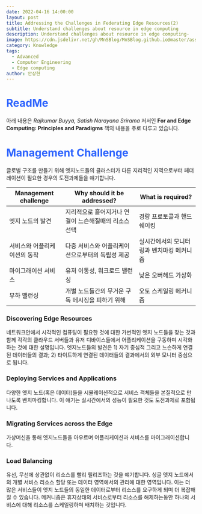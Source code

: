 ```yaml
---
date: 2022-04-16 14:00:00
layout: post
title: Addressing the Challenges in Federating Edge Resources(2)
subtitle: Understand challenges about resource in edge computing
description: Understand challenges about resource in edge computing-
image: https://cdn.jsdelivr.net/gh/MnSBlog/MnSBlog.github.io@master/assets/img/posts/Knowledge/EdgeComputing/KL-CE-EC4-fig1.png
category: Knowledge
tags:
  - Advanced
  - Computer Engineering
  - Edge computing
author: 안상현
---
```




# <span style="color:#2E64FE">ReadMe</span>

 아래 내용은 *Rajkumar Buyya, Satish Narayana Srirama* 저서인 **For and Edge Computing: Principles and Paradigms**  책의 내용을 주로 다루고 있습니다. 

# <span style="color:#2E64FE">Management Challenge</span>

글로벌 구조를 만들기 위해 엣지노드들의 클러스터가 다른 지리적인 지역으로부터 페더레이션이 필요한 경우의 도전과제들을 얘기합니다.

| Management challenge         | Why should it be addressed?                           | What is required?                         |
| ---------------------------- | ----------------------------------------------------- | ----------------------------------------- |
| 엣지 노드의 발견             | 지리적으로 흩어지거나 연결이 느슨해질때의 리소스 선택 | 경량 프로토콜과 핸드쉐이킹                |
| 서비스와 어플리케이션의 동작 | 다중 서비스와 어플리케이션으로부터의 독립성 제공      | 실시간에서의 모니터링과 벤치마킹 메커니즘 |
| 마이그래이션 서비스          | 유저 이동성, 워크로드 밸런싱                          | 낮은 오버헤드 가상화                      |
| 부하 밸런싱                  | 개별 노드들간의 무거운 구독 메시징을 피하기 위해      | 오토 스케일링 메커니즘                    |

### Discovering Edge Resources

네트워크안에서 시각적인 컴퓨팅이 필요한 것에 대한 가변적인 엣지 노드들을 찾는 것과 함께 각각의 클라우드 서버들과 유저 디바이스들에서 어플리케이션을 구동하며 시각화하는 것에 대한 설명입니다. 엣지노드들의 발견은 1) 자기 중심적 그리고 느슨하게 연결된 데이터들의 결과; 2) 타이트하게 연결된 데이터들의 결과에서의 외부 모니터 중심으로 됩니다.

### Deploying Services and Applications

다양한 엣지 노드(혹은 데이터)들을 시뮬레이션적으로 서비스 객체들을  본질적으로 만나도록 벤치마킹합니다. 이 얘기는 실시간에서의 성능이 필요한 것도 도전과제로 포함됩니다.

### Migrating Services across the Edge

가상머신을 통해 엣지노드들을 아우르며 어플리케이션과 서비스를 마이그래이션합니다.

### Load Balancing

유선, 무선에 상관없이 리소스를 빨리 릴리즈하는 것을 얘기합니다. 싱글 엣지 노드에서의 개별 서비스 리소스 할당 또는 데이터 영역에서의 관리에 대한 영역입니다. 이는 더 많은 서비스들이 엣지 노드들의 동일한 데이터로부터 리소스를 요구하게 되며 더 복잡해질 수 있습니다. 메커니즘은 휴지상태의 서비스로부터 리소스를 해제하는동안 하나의 서비스에 대해 리소스를 스케일링하며 배치하는 것입니다.

